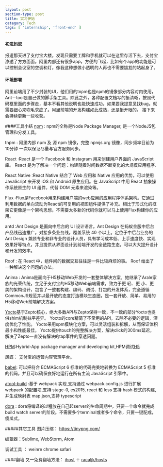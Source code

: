 ```yaml
---
layout: post
section-type: post
title: 实习伊始
category: Tech
tags: [ 'internship', 'front-end' ]
---
```


#### 初进蚂蚁
报道那天进了支付宝大楼，发现只需要工牌和手机就可以在这里存活下去，支付宝渗透了方方面面，阿里内部还有很多app，方便的飞起，比如有个app的功能是可以控制会议室的空调和灯，像我这种想做小透明的人再也不需要尴尬的站起身了。

#### 环境部署
阿里前端用了不少封装的UI，他们用的tnpm也是npm的镜像部分内容对内使用，Ant－tool是自己做的脚手架工具。除此之外，各种配置文档写的挺清晰，按照代码框里面的步骤走，基本不看其他说明也能快速成功，如果要我提意见找bug，就需要细心来吹毛求疵了。阿里前端的开发构建如此成熟，还是挺开眼的。
接下来会持续更新一些收获。

####工具小结
[npm](https://www.npmjs.com/) : npm的全称是Node Package Manager, 是一个NodeJS包管理和分发工具。

tnpm : 阿里内部 npm 及 源 npm 镜像，完整 npmjs.org 镜像，同步频率目前为 10分钟 一次以保证尽量与官方服务同步。

React :React 是一个 Facebook 和 Instagram 用来创建用户界面的 JavaScript 库。 React 是为了解决一个问题：构建随着时间数据不断变化的大规模应用程序.

React Native :React Native 结合了 Web 应用和 Native 应用的优势，可以使用 JavaScript 来开发 iOS 和 Android 原生应用。在 JavaScript 中用 React 抽象操作系统原生的 UI 组件，代替 DOM 元素来渲染等。

Flux :Flux是Facebook用来构建用户端的web应用的应用程序体系架构。它通过利用数据的单向流动为React的可复用的视图组件提供了补充。相比于形式化的框架它更像是一个架构思想，不需要太多新的代码你就可以马上使用Flux构建你的应用。

antd :Ant Design 是面向中后台的 UI 设计语言。Ant Design 在蚂蚁金服中后台产品线迅速推广，对接多条业务线，覆盖系统 40 个以上。定位于中后台业务的 Ant Design 兼顾专业和非专业的设计人员，具有学习成本低、上手速度快、实现效果好等特点，并且提供从界面设计到前端开发的全链路生态，可以大大提升设计和开发的效率。

Roof : 在 React 中，组件间的数据交互往往是一件比较麻烦的事。
Roof 给出了一种解决这个问题的办法。

Anima : Anima是面向于H5移动Web开发的一套整体解决方案。她继承了Arale家族的光荣传统，立足于支付宝的H5移动Web前端需求，致力于更 轻、更 小、更 美的架构设计，包含了一整套构建、编码、调试、打包的开发体系，完全遵循CommonJS规范并以最开放的态度打造模块生态圈，是一套开放、简单、易用的H5移动Web前端解决方案。

[Yocto](http://gitlab.alibaba-inc.com/animajs/yocto)基于Zepto核心，绝大多数API与Zepto保持一致，不一致的部分Yocto也提供shim机制抹平差异。
Yocto的core精简了不常用的API，去除不必要的逻辑，深度优化了性能。
Yocto采用spm模块化方案，可以灵活组装和拆解，从而保证体积最小和性能最佳。
Yocto提供touch的完整解决方案，解决click的300ms延迟，解决了Zepto一直没有解决的tap事件的穿透问题。

[HPM](http://hpm.h5.alipay.net/):Hybrid-App package manager and developing kit,HPM调试[H5](http://h5.alipay.net/portal/article/151)

凤蝶： 支付宝的运营内容管理平台。

[babel](https://babeljs.io/): 可以把符合 ECMAScript 6 标准的代码完美地转换为 ECMAScript 5 标准的代码，并且可以确保良好地运行在所有主流 JavaScript 引擎中。

[atool-build](https://github.com/ant-tool/atool-build) :基于 webpack 实现,支持通过 webpack.config.js 进行扩展 webpack 的配置项,支持 stage-0, es2015, react 和 less
支持 hash 模式的构建, 并生成映射表 map.json,支持 typescript

[dora](https://github.com/dora-js/dora) : dora将编译的过程放在自己起server的生命周期中，只要一个命令就完成build watch server的阶段。不需要多个terminal或者多个命令，只要一键配成，傻瓜式。

#####其它工具
图片压缩： <https://tinypng.com/>

编辑器：Sublime, WebStorm, Atom

调试工具 ： weinre chrome safari

####翻墙
又一免费翻墙方法：
[ihost](http://ihost.alibaba.net/) ＋ [racaljk/hosts](https://github.com/racaljk/hosts)
